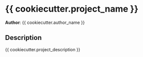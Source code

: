 # {{ cookiecutter.project_name }}

**Author**: {{ cookiecutter.author_name }}

## Description

{{ cookiecutter.project_description }}
